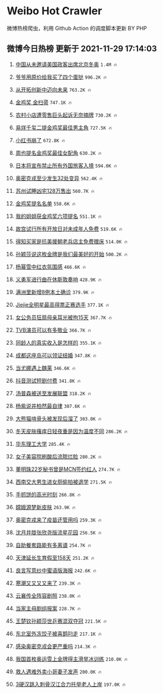 # Weibo Hot Crawler 



微博热榜爬虫，利用 Github Action 的调度脚本更新 BY PHP 


## 微博今日热榜 更新于 2021-11-29 17:14:03 
1. [中国从未邀请美国政客出席北京冬奥](https://s.weibo.com/weibo?q=%23%E4%B8%AD%E5%9B%BD%E4%BB%8E%E6%9C%AA%E9%82%80%E8%AF%B7%E7%BE%8E%E5%9B%BD%E6%94%BF%E5%AE%A2%E5%87%BA%E5%B8%AD%E5%8C%97%E4%BA%AC%E5%86%AC%E5%A5%A5%23&Refer=top) `1.4M 🔥` 

1. [爷爷用原价给我买了四个蛋挞](https://s.weibo.com/weibo?q=%23%E7%88%B7%E7%88%B7%E7%94%A8%E5%8E%9F%E4%BB%B7%E7%BB%99%E6%88%91%E4%B9%B0%E4%BA%86%E5%9B%9B%E4%B8%AA%E8%9B%8B%E6%8C%9E%23&Refer=top) `996.2K 🔥` 

1. [从开拓创新中迈向未来](https://s.weibo.com/weibo?q=%23%E4%BB%8E%E5%BC%80%E6%8B%93%E5%88%9B%E6%96%B0%E4%B8%AD%E8%BF%88%E5%90%91%E6%9C%AA%E6%9D%A5%23&Refer=top) `763.2K 🔥` 

1. [金鸡奖 金扫帚](https://s.weibo.com/weibo?q=%E9%87%91%E9%B8%A1%E5%A5%96%20%E9%87%91%E6%89%AB%E5%B8%9A&Refer=top) `747.1K 🔥` 

1. [农村小店遭零售巨头起诉无奈摘牌](https://s.weibo.com/weibo?q=%23%E5%86%9C%E6%9D%91%E5%B0%8F%E5%BA%97%E9%81%AD%E9%9B%B6%E5%94%AE%E5%B7%A8%E5%A4%B4%E8%B5%B7%E8%AF%89%E6%97%A0%E5%A5%88%E6%91%98%E7%89%8C%23&Refer=top) `730.2K 🔥` 

1. [易烊千玺二提金鸡奖最佳男主角](https://s.weibo.com/weibo?q=%23%E6%98%93%E7%83%8A%E5%8D%83%E7%8E%BA%E4%BA%8C%E6%8F%90%E9%87%91%E9%B8%A1%E5%A5%96%E6%9C%80%E4%BD%B3%E7%94%B7%E4%B8%BB%E8%A7%92%23&Refer=top) `727.5K 🔥` 

1. [小红书崩了](https://s.weibo.com/weibo?q=%23%E5%B0%8F%E7%BA%A2%E4%B9%A6%E5%B4%A9%E4%BA%86%23&Refer=top) `672.8K 🔥` 

1. [周也提名金鸡奖最佳女配角](https://s.weibo.com/weibo?q=%23%E5%91%A8%E4%B9%9F%E6%8F%90%E5%90%8D%E9%87%91%E9%B8%A1%E5%A5%96%E6%9C%80%E4%BD%B3%E5%A5%B3%E9%85%8D%E8%A7%92%23&Refer=top) `630.2K 🔥` 

1. [日本将宣布禁止所有外国旅客入境](https://s.weibo.com/weibo?q=%23%E6%97%A5%E6%9C%AC%E5%B0%86%E5%AE%A3%E5%B8%83%E7%A6%81%E6%AD%A2%E6%89%80%E6%9C%89%E5%A4%96%E5%9B%BD%E6%97%85%E5%AE%A2%E5%85%A5%E5%A2%83%23&Refer=top) `594.0K 🔥` 

1. [奥密克戎至少发生32处变异](https://s.weibo.com/weibo?q=%23%E5%A5%A5%E5%AF%86%E5%85%8B%E6%88%8E%E8%87%B3%E5%B0%91%E5%8F%91%E7%94%9F32%E5%A4%84%E5%8F%98%E5%BC%82%23&Refer=top) `562.4K 🔥` 

1. [苏州试睡凶宅128万售出](https://s.weibo.com/weibo?q=%23%E8%8B%8F%E5%B7%9E%E8%AF%95%E7%9D%A1%E5%87%B6%E5%AE%85128%E4%B8%87%E5%94%AE%E5%87%BA%23&Refer=top) `560.7K 🔥` 

1. [金鸡奖提名名单](https://s.weibo.com/weibo?q=%23%E9%87%91%E9%B8%A1%E5%A5%96%E6%8F%90%E5%90%8D%E5%90%8D%E5%8D%95%23&Refer=top) `558.6K 🔥` 

1. [我的姐姐获金鸡奖六项提名](https://s.weibo.com/weibo?q=%23%E6%88%91%E7%9A%84%E5%A7%90%E5%A7%90%E8%8E%B7%E9%87%91%E9%B8%A1%E5%A5%96%E5%85%AD%E9%A1%B9%E6%8F%90%E5%90%8D%23&Refer=top) `551.1K 🔥` 

1. [故宫试行所有开放日对未成年人免费](https://s.weibo.com/weibo?q=%23%E6%95%85%E5%AE%AB%E8%AF%95%E8%A1%8C%E6%89%80%E6%9C%89%E5%BC%80%E6%94%BE%E6%97%A5%E5%AF%B9%E6%9C%AA%E6%88%90%E5%B9%B4%E4%BA%BA%E5%85%8D%E8%B4%B9%23&Refer=top) `519.6K 🔥` 

1. [得知买家是抗美援朝老兵店主免费赠床](https://s.weibo.com/weibo?q=%23%E5%BE%97%E7%9F%A5%E4%B9%B0%E5%AE%B6%E6%98%AF%E6%8A%97%E7%BE%8E%E6%8F%B4%E6%9C%9D%E8%80%81%E5%85%B5%E5%BA%97%E4%B8%BB%E5%85%8D%E8%B4%B9%E8%B5%A0%E5%BA%8A%23&Refer=top) `514.0K 🔥` 

1. [孙颖莎说这枚金牌是我们最美好的开始](https://s.weibo.com/weibo?q=%23%E5%AD%99%E9%A2%96%E8%8E%8E%E8%AF%B4%E8%BF%99%E6%9E%9A%E9%87%91%E7%89%8C%E6%98%AF%E6%88%91%E4%BB%AC%E6%9C%80%E7%BE%8E%E5%A5%BD%E7%9A%84%E5%BC%80%E5%A7%8B%23&Refer=top) `500.2K 🔥` 

1. [杨幂雪中红衣氛围感](https://s.weibo.com/weibo?q=%23%E6%9D%A8%E5%B9%82%E9%9B%AA%E4%B8%AD%E7%BA%A2%E8%A1%A3%E6%B0%9B%E5%9B%B4%E6%84%9F%23&Refer=top) `466.6K 🔥` 

1. [义勇军进行曲在休斯敦奏响](https://s.weibo.com/weibo?q=%23%E4%B9%89%E5%8B%87%E5%86%9B%E8%BF%9B%E8%A1%8C%E6%9B%B2%E5%9C%A8%E4%BC%91%E6%96%AF%E6%95%A6%E5%A5%8F%E5%93%8D%23&Refer=top) `428.9K 🔥` 

1. [满洲里新增8例本土确诊](https://s.weibo.com/weibo?q=%23%E6%BB%A1%E6%B4%B2%E9%87%8C%E6%96%B0%E5%A2%9E8%E4%BE%8B%E6%9C%AC%E5%9C%9F%E7%A1%AE%E8%AF%8A%23&Refer=top) `379.9K 🔥` 

1. [Jiejie全明星最高得票正赛选手](https://s.weibo.com/weibo?q=%23Jiejie%E5%85%A8%E6%98%8E%E6%98%9F%E6%9C%80%E9%AB%98%E5%BE%97%E7%A5%A8%E6%AD%A3%E8%B5%9B%E9%80%89%E6%89%8B%23&Refer=top) `377.1K 🔥` 

1. [女公务员狂扇母亲耳光被拘15天](https://s.weibo.com/weibo?q=%23%E5%A5%B3%E5%85%AC%E5%8A%A1%E5%91%98%E7%8B%82%E6%89%87%E6%AF%8D%E4%BA%B2%E8%80%B3%E5%85%89%E8%A2%AB%E6%8B%9815%E5%A4%A9%23&Refer=top) `367.7K 🔥` 

1. [TVB演员可以有多敬业](https://s.weibo.com/weibo?q=%23TVB%E6%BC%94%E5%91%98%E5%8F%AF%E4%BB%A5%E6%9C%89%E5%A4%9A%E6%95%AC%E4%B8%9A%23&Refer=top) `366.7K 🔥` 

1. [同龄人的真实收入是怎样的](https://s.weibo.com/weibo?q=%23%E5%90%8C%E9%BE%84%E4%BA%BA%E7%9A%84%E7%9C%9F%E5%AE%9E%E6%94%B6%E5%85%A5%E6%98%AF%E6%80%8E%E6%A0%B7%E7%9A%84%23&Refer=top) `355.1K 🔥` 

1. [成都这座岛可以领证结婚](https://s.weibo.com/weibo?q=%23%E6%88%90%E9%83%BD%E8%BF%99%E5%BA%A7%E5%B2%9B%E5%8F%AF%E4%BB%A5%E9%A2%86%E8%AF%81%E7%BB%93%E5%A9%9A%23&Refer=top) `347.8K 🔥` 

1. [当尤娜遇上魏莱](https://s.weibo.com/weibo?q=%23%E5%BD%93%E5%B0%A4%E5%A8%9C%E9%81%87%E4%B8%8A%E9%AD%8F%E8%8E%B1%23&Refer=top) `346.6K 🔥` 

1. [抖音测试短剧付费](https://s.weibo.com/weibo?q=%23%E6%8A%96%E9%9F%B3%E6%B5%8B%E8%AF%95%E7%9F%AD%E5%89%A7%E4%BB%98%E8%B4%B9%23&Refer=top) `341.8K 🔥` 

1. [汤普森被送至发展联盟](https://s.weibo.com/weibo?q=%23%E6%B1%A4%E6%99%AE%E6%A3%AE%E8%A2%AB%E9%80%81%E8%87%B3%E5%8F%91%E5%B1%95%E8%81%94%E7%9B%9F%23&Refer=top) `318.2K 🔥` 

1. [杨紫说井柏然最自律](https://s.weibo.com/weibo?q=%23%E6%9D%A8%E7%B4%AB%E8%AF%B4%E4%BA%95%E6%9F%8F%E7%84%B6%E6%9C%80%E8%87%AA%E5%BE%8B%23&Refer=top) `307.6K 🔥` 

1. [大熊猫啃骨头被发现后溜了](https://s.weibo.com/weibo?q=%23%E5%A4%A7%E7%86%8A%E7%8C%AB%E5%95%83%E9%AA%A8%E5%A4%B4%E8%A2%AB%E5%8F%91%E7%8E%B0%E5%90%8E%E6%BA%9C%E4%BA%86%23&Refer=top) `303.0K 🔥` 

1. [冬天皮肤瘙痒日轻夜重是因为温度不同](https://s.weibo.com/weibo?q=%23%E5%86%AC%E5%A4%A9%E7%9A%AE%E8%82%A4%E7%98%99%E7%97%92%E6%97%A5%E8%BD%BB%E5%A4%9C%E9%87%8D%E6%98%AF%E5%9B%A0%E4%B8%BA%E6%B8%A9%E5%BA%A6%E4%B8%8D%E5%90%8C%23&Refer=top) `286.2K 🔥` 

1. [华东理工大学](https://s.weibo.com/weibo?q=%E5%8D%8E%E4%B8%9C%E7%90%86%E5%B7%A5%E5%A4%A7%E5%AD%A6&Refer=top) `285.4K 🔥` 

1. [女子美容院刷酸后流脓烂脸](https://s.weibo.com/weibo?q=%23%E5%A5%B3%E5%AD%90%E7%BE%8E%E5%AE%B9%E9%99%A2%E5%88%B7%E9%85%B8%E5%90%8E%E6%B5%81%E8%84%93%E7%83%82%E8%84%B8%23&Refer=top) `280.2K 🔥` 

1. [董明珠22岁秘书曾是MCN签约红人](https://s.weibo.com/weibo?q=%23%E8%91%A3%E6%98%8E%E7%8F%A022%E5%B2%81%E7%A7%98%E4%B9%A6%E6%9B%BE%E6%98%AFMCN%E7%AD%BE%E7%BA%A6%E7%BA%A2%E4%BA%BA%23&Refer=top) `274.7K 🔥` 

1. [西南交大男生进女厕偷拍被退学](https://s.weibo.com/weibo?q=%23%E8%A5%BF%E5%8D%97%E4%BA%A4%E5%A4%A7%E7%94%B7%E7%94%9F%E8%BF%9B%E5%A5%B3%E5%8E%95%E5%81%B7%E6%8B%8D%E8%A2%AB%E9%80%80%E5%AD%A6%23&Refer=top) `271.5K 🔥` 

1. [手抓饼的高光时刻](https://s.weibo.com/weibo?q=%23%E6%89%8B%E6%8A%93%E9%A5%BC%E7%9A%84%E9%AB%98%E5%85%89%E6%97%B6%E5%88%BB%23&Refer=top) `266.8K 🔥` 

1. [嫦娥源梦新皮肤](https://s.weibo.com/weibo?q=%E5%AB%A6%E5%A8%A5%E6%BA%90%E6%A2%A6%E6%96%B0%E7%9A%AE%E8%82%A4&Refer=top) `263.9K 🔥` 

1. [奥密克戎来了疫苗还管用吗](https://s.weibo.com/weibo?q=%23%E5%A5%A5%E5%AF%86%E5%85%8B%E6%88%8E%E6%9D%A5%E4%BA%86%E7%96%AB%E8%8B%97%E8%BF%98%E7%AE%A1%E7%94%A8%E5%90%97%23&Refer=top) `259.3K 🔥` 

1. [沈月井胧张欣尧版流星花园](https://s.weibo.com/weibo?q=%23%E6%B2%88%E6%9C%88%E4%BA%95%E8%83%A7%E5%BC%A0%E6%AC%A3%E5%B0%A7%E7%89%88%E6%B5%81%E6%98%9F%E8%8A%B1%E5%9B%AD%23&Refer=top) `256.5K 🔥` 

1. [自助餐套路能有多离谱](https://s.weibo.com/weibo?q=%23%E8%87%AA%E5%8A%A9%E9%A4%90%E5%A5%97%E8%B7%AF%E8%83%BD%E6%9C%89%E5%A4%9A%E7%A6%BB%E8%B0%B1%23&Refer=top) `254.7K 🔥` 

1. [天津延长生育假至158天](https://s.weibo.com/weibo?q=%23%E5%A4%A9%E6%B4%A5%E5%BB%B6%E9%95%BF%E7%94%9F%E8%82%B2%E5%81%87%E8%87%B3158%E5%A4%A9%23&Refer=top) `251.2K 🔥` 

1. [良言写意纱中蜜语版海报](https://s.weibo.com/weibo?q=%23%E8%89%AF%E8%A8%80%E5%86%99%E6%84%8F%E7%BA%B1%E4%B8%AD%E8%9C%9C%E8%AF%AD%E7%89%88%E6%B5%B7%E6%8A%A5%23&Refer=top) `242.6K 🔥` 

1. [寒潮又又又又来了](https://s.weibo.com/weibo?q=%23%E5%AF%92%E6%BD%AE%E5%8F%88%E5%8F%88%E5%8F%88%E5%8F%88%E6%9D%A5%E4%BA%86%23&Refer=top) `239.3K 🔥` 

1. [云襄传全阵容剧照](https://s.weibo.com/weibo?q=%23%E4%BA%91%E8%A5%84%E4%BC%A0%E5%85%A8%E9%98%B5%E5%AE%B9%E5%89%A7%E7%85%A7%23&Refer=top) `238.0K 🔥` 

1. [当家主母剧组报案](https://s.weibo.com/weibo?q=%23%E5%BD%93%E5%AE%B6%E4%B8%BB%E6%AF%8D%E5%89%A7%E7%BB%84%E6%8A%A5%E6%A1%88%23&Refer=top) `228.7K 🔥` 

1. [王楚钦孙颖莎世乒赛混双夺冠](https://s.weibo.com/weibo?q=%23%E7%8E%8B%E6%A5%9A%E9%92%A6%E5%AD%99%E9%A2%96%E8%8E%8E%E4%B8%96%E4%B9%92%E8%B5%9B%E6%B7%B7%E5%8F%8C%E5%A4%BA%E5%86%A0%23&Refer=top) `221.5K 🔥` 

1. [东北室外冻饺子被喜鹊叼走](https://s.weibo.com/weibo?q=%23%E4%B8%9C%E5%8C%97%E5%AE%A4%E5%A4%96%E5%86%BB%E9%A5%BA%E5%AD%90%E8%A2%AB%E5%96%9C%E9%B9%8A%E5%8F%BC%E8%B5%B0%23&Refer=top) `217.1K 🔥` 

1. [感染奥密克戎会更严重吗](https://s.weibo.com/weibo?q=%23%E6%84%9F%E6%9F%93%E5%A5%A5%E5%AF%86%E5%85%8B%E6%88%8E%E4%BC%9A%E6%9B%B4%E4%B8%A5%E9%87%8D%E5%90%97%23&Refer=top) `214.3K 🔥` 

1. [我国首枚奥运雪上金牌得主滑旱冰训练](https://s.weibo.com/weibo?q=%23%E6%88%91%E5%9B%BD%E9%A6%96%E6%9E%9A%E5%A5%A5%E8%BF%90%E9%9B%AA%E4%B8%8A%E9%87%91%E7%89%8C%E5%BE%97%E4%B8%BB%E6%BB%91%E6%97%B1%E5%86%B0%E8%AE%AD%E7%BB%83%23&Refer=top) `210.0K 🔥` 

1. [救人遇难外卖小哥妻子发声](https://s.weibo.com/weibo?q=%23%E6%95%91%E4%BA%BA%E9%81%87%E9%9A%BE%E5%A4%96%E5%8D%96%E5%B0%8F%E5%93%A5%E5%A6%BB%E5%AD%90%E5%8F%91%E5%A3%B0%23&Refer=top) `200.0K 🔥` 

1. [3硬汉跳入刺骨汉江合力托举老人上岸](https://s.weibo.com/weibo?q=%233%E7%A1%AC%E6%B1%89%E8%B7%B3%E5%85%A5%E5%88%BA%E9%AA%A8%E6%B1%89%E6%B1%9F%E5%90%88%E5%8A%9B%E6%89%98%E4%B8%BE%E8%80%81%E4%BA%BA%E4%B8%8A%E5%B2%B8%23&Refer=top) `197.0K 🔥` 

